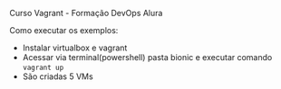 Curso Vagrant - Formação DevOps Alura

Como executar os exemplos:
- Instalar virtualbox e vagrant
- Acessar via terminal(powershell) pasta bionic e executar comando `vagrant up`
- São criadas 5 VMs